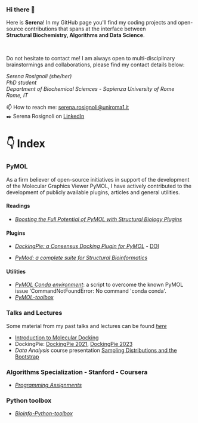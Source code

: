 
### Hi there 👋

Here is **Serena**!
In my GitHub page you'll find my coding projects and open-source contributions that spans at the interface between <br />
**Structural Biochemistry, Algorithms and Data Science**.

<br />

Do not hesitate to contact me! 
I am always open to multi-disciplinary brainstormings and collaborations, please find my contact details below:

*Serena Rosignoli (she/her) <br />
PhD student <br />
Department of Biochemical Sciences - Sapienza University of Rome <br />
Rome, IT <br />*

📫 How to reach me: serena.rosignoli@uniroma1.it <br />
:black_nib: Serena Rosignoli on [LinkedIn](https://www.linkedin.com/in/serenarosignoli97/)


# :point_down: Index
### PyMOL

As a firm believer of open-source initiatives in support of the development of the Molecular Graphics Viewer PyMOL, I have actively contributed to the development of publicly available plugins, articles and general utilities. 

#### Readings 

- [*Boosting the Full Potential of PyMOL with Structural Biology Plugins*](https://doi.org/10.3390/biom12121764)

#### Plugins

- [*DockingPie: a Consensus Docking Plugin for PyMOL*](https://github.com/paiardin/DockingPie "GitHub repository") - [DOI](https://doi.org/10.1093/bioinformatics/btac452 "Rosignoli et al., Bioinformatics, 2022")

- [*PyMod: a complete suite for Structural Bioinformatics*](https://github.com/pymodproject/pymod)

#### Utilities 

- [*PyMOL Conda environment*](https://github.com/SerenaRosi/PyMOL-toolbox/blob/main/rosconda.py): a script to overcome the known PyMOL issue 'CommandNotFoundError: No command 'conda conda'.
- [*PyMOL-toolbox*](https://github.com/SerenaRosi/PyMOL-toolbox)

### Talks and Lectures

Some material from my past talks and lectures can be found [*here*](https://github.com/SerenaRosi/SerenaRosi_lectures)

* [Introduction to Molecular Docking](https://github.com/SerenaRosi/SerenaRosi_lectures/blob/main/Docking_introduction.pdf)
* DockingPie: [DockingPie 2021](https://github.com/SerenaRosi/SerenaRosi_lectures/blob/main/Poster_dockingpie_2021.pdf), [DockingPie 2023](https://github.com/SerenaRosi/SerenaRosi_lectures/blob/main/poster_dockingpie_2023.pdf)
* *Data Analysis* course presentation [Sampling Distributions and the Bootstrap](https://github.com/SerenaRosi/SerenaRosi_lectures/blob/main/sampling_distributions.pdf)

### Algorithms Specialization - Stanford - Coursera 

- [*Programming Assignments*](https://github.com/SerenaRosi/AlgorithmsSpecializationStanford)

### Python toolbox
- [*Bioinfo-Python-toolbox*](https://github.com/SerenaRosi/Bioinfo-Python-toolbox)

